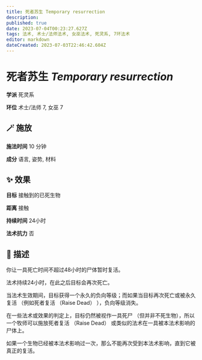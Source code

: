 ```yaml
---
title: 死者苏生 Temporary resurrection
description: 
published: true
date: 2023-07-04T00:23:27.627Z
tags: 法术, 术士/法师法术, 女巫法术, 死灵系, 7环法术
editor: markdown
dateCreated: 2023-07-03T22:46:42.604Z
---
```


# **死者苏生** *Temporary resurrection*

**学派** 死灵系 

**环位** 术士/法师 7, 女巫 7

## 🪄 施放

**施法时间** 10 分钟

**成分** 语言, 姿势, 材料

## ✨ 效果 

**目标** 接触到的已死生物 

**距离** 接触  

**持续时间** 24小时 

**法术抗力** 否

## 📖 描述

你让一具死亡时间不超过48小时的尸体暂时复活。

法术持续24小时，在此之后目标会再次死亡。

当法术生效期间，目标获得一个永久的负向等级；而如果当目标再次死亡或被永久复活 （例如死者复活 （Raise Dead） ），负向等级消失。

在一些法术或效果的判定上，目标仍然被视作一具死尸 （但并非不死生物），所以一个牧师可以施放死者复活 （Raise Dead） 或类似的法术在一具被本法术影响的尸体上。

如果一个生物已经被本法术影响过一次，那么不能再次受到本法术影响，直到它被真正的复活。
    